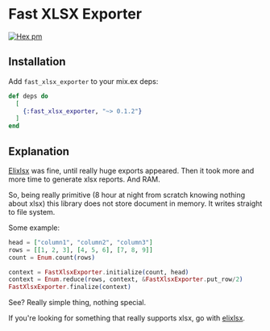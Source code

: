 # Fast XLSX Exporter

[![Hex pm](https://img.shields.io/hexpm/v/fast_xlsx_exporter.svg?style=flat)](https://hex.pm/packages/fast_xlsx_exporter)

## Installation

Add `fast_xlsx_exporter` to your mix.ex deps:

```elixir
def deps do
  [
    {:fast_xlsx_exporter, "~> 0.1.2"}
  ]
end
```

## Explanation

[Elixlsx](https://github.com/xou/elixlsx) was fine, until really huge exports appeared. Then it took more and more time to generate xlsx reports. And RAM.

So, being really primitive (8 hour at night from scratch knowing nothing about xlsx) this library does not store document in memory. It writes straight to file system.

Some example:
```elixir
head = ["column1", "column2", "column3"]
rows = [[1, 2, 3], [4, 5, 6], [7, 8, 9]]
count = Enum.count(rows)

context = FastXlsxExporter.initialize(count, head)
context = Enum.reduce(rows, context, &FastXlsxExporter.put_row/2)
FastXlsxExporter.finalize(context)
```

See? Really simple thing, nothing special.

If you're looking for something that really supports xlsx, go with [elixlsx](https://github.com/xou/elixlsx).
